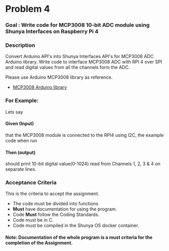# Problem 4

### Goal : Write code for MCP3008 10-bit ADC module using Shunya Interfaces on Raspberry Pi 4

### Description

Convert Arduino API's into Shunya Interfaces API's for MCP3008 ADC Arduino library. 
Write code to interface MCP3008 ADC with RPI 4 over SPI and read digital values from all the channels form the ADC.

Please use Arduino MCP3008 library as reference. 

- [MCP3008 Arduino library](https://github.com/adafruit/Adafruit_MCP3008)


### For Example: 

Lets say 
#### Given (Input)
that the MCP3008 module is connected to the RPI4 using I2C, the example code when run
#### Then (output)
should print 10-bit digital value(0-1024) read from Channels 1, 2, 3 & 4 on separate lines.


### Acceptance Criteria 
This is the criteria to accept the assignment.
- The code must be divided into functions 
- **Must** have documentation for using the program.
- Code **Must** follow the Coding Standards.
- Code must be in C.
- Code must be compiled in the Shunya OS docker container.

#### Note: Documentation of the whole program is a must criteria for the completion of the Assignment.